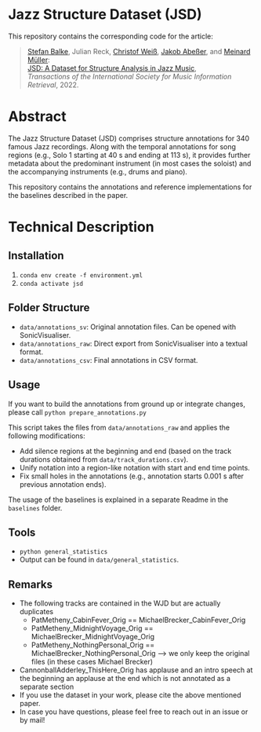 # Jazz Structure Dataset (JSD)

This repository contains the corresponding code for the article:
>[Stefan Balke](https://stefan.balke.at),
>Julian Reck,
>[Christof Weiß](https://www.audiolabs-erlangen.de/fau/assistant/weiss),
>[Jakob Abeßer](https://www.idmt.fraunhofer.de/en/institute/doctorands/abesser.html),
> and [Meinard Müller](https://www.audiolabs-erlangen.de/fau/professor/mueller):<br>
[JSD: A Dataset for Structure Analysis in Jazz Music](#),<br>
*Transactions of the International Society for Music Information Retrieval*, 2022.

# Abstract

The Jazz Structure Dataset (JSD) comprises structure annotations for 340
famous Jazz recordings. Along with the temporal annotations for song
regions (e.g., Solo 1 starting at 40 s and ending at 113 s), it provides
further metadata about the predominant instrument (in most cases the soloist)
and the accompanying instruments (e.g., drums and piano).

This repository contains the annotations and reference implementations for the baselines described in the paper.

# Technical Description

## Installation

1. `conda env create -f environment.yml`
2. `conda activate jsd`

## Folder Structure

* `data/annotations_sv`: Original annotation files. Can be opened with SonicVisualiser.
* `data/annotations_raw`: Direct export from SonicVisualiser into a textual format.
* `data/annotations_csv`: Final annotations in CSV format.

## Usage

If you want to build the annotations from ground up or integrate changes,
please call `python prepare_annotations.py`

This script takes the files from `data/annotations_raw` and applies the following modifications:

 * Add silence regions at the beginning and end (based on the track durations obtained from `data/track_durations.csv`).
 * Unify notation into a region-like notation with start and end time points.
 * Fix small holes in the annotations (e.g., annotation starts 0.001 s after previous annotation ends).

The usage of the baselines is explained in a separate Readme in the `baselines` folder.

## Tools

* `python general_statistics`
* Output can be found in `data/general_statistics`.

## Remarks

* The following tracks are contained in the WJD but are actually duplicates
  - PatMetheny_CabinFever_Orig == MichaelBrecker_CabinFever_Orig
  - PatMetheny_MidnightVoyage_Orig == MichaelBrecker_MidnightVoyage_Orig
  - PatMetheny_NothingPersonal_Orig == MichaelBrecker_NothingPersonal_Orig
  --> we only keep the original files (in these cases Michael Brecker)
* CannonballAdderley_ThisHere_Orig has applause and an intro speech at the beginning an applause at the end which is not annotated as a separate section
* If you use the dataset in your work, please cite the above mentioned paper.
* In case you have questions, please feel free to reach out in an issue or by mail!
